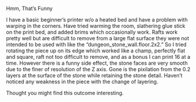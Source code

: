 Hmm, That’s Funny

I have a basic beginner’s printer w/o a heated bed and have a problem with warping in the corners. Have tried warming the room, slathering glue stick on the print bed, and added brims which occasionally work. Rafts work pretty well but are difficult to remove from a large flat surface they were not intended to be used with like the “dungeon_stone_wall.floor.2x2.”   So I tried rotating the piece up on its edge which worked like a champ, perfectly flat and square, raft not too difficult to remove, and as a bonus I can print 16 at a time. However there is a funny side effect, the stone faces are very smooth due to the finer of resolution of the Z axis. Gone is the pixilation from the 0.2 layers at the surface of the stone while retaining the stone detail. Haven’t noticed any weakness in the piece with the change of layering. 

Thought you might find this outcome interesting.
